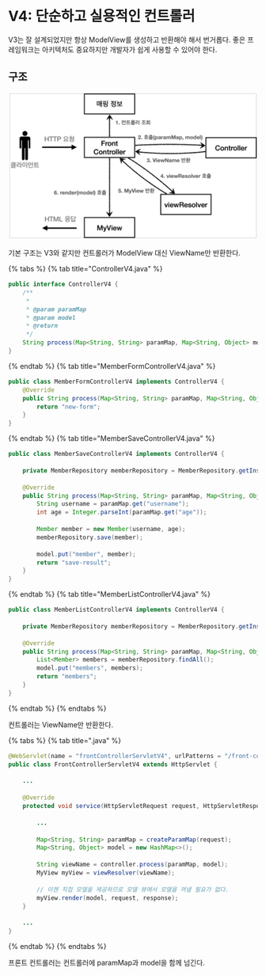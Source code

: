 # V4: 단순하고 실용적인 컨트롤러

V3는 잘 설계되었지만 항상 ModelView를 생성하고 반환해야 해서 번거롭다. 좋은 프레임워크는 아키텍처도 중요하지만 개발자가 쉽게 사용할 수 있어야 한다.

## 구조

![](../../.gitbook/assets/kimyounghan-spring-mvc/04/screenshot%202021-07-18%20오후%206.51.29.png)

기본 구조는 V3와 같지만 컨트롤러가 ModelView 대신 ViewName만 반환한다.

{% tabs %} {% tab title="ControllerV4.java" %}

```java
public interface ControllerV4 {
    /**
     *
     * @param paramMap
     * @param model
     * @return
     */
    String process(Map<String, String> paramMap, Map<String, Object> model);
}
```

{% endtab %} {% tab title="MemberFormControllerV4.java" %}

```java
public class MemberFormControllerV4 implements ControllerV4 {
    @Override
    public String process(Map<String, String> paramMap, Map<String, Object> model) {
        return "new-form";
    }
}
```

{% endtab %} {% tab title="MemberSaveControllerV4.java" %}

```java
public class MemberSaveControllerV4 implements ControllerV4 {

    private MemberRepository memberRepository = MemberRepository.getInstance();

    @Override
    public String process(Map<String, String> paramMap, Map<String, Object> model) {
        String username = paramMap.get("username");
        int age = Integer.parseInt(paramMap.get("age"));

        Member member = new Member(username, age);
        memberRepository.save(member);

        model.put("member", member);
        return "save-result";
    }
}
```

{% endtab %} {% tab title="MemberListControllerV4.java" %}

```java
public class MemberListControllerV4 implements ControllerV4 {

    private MemberRepository memberRepository = MemberRepository.getInstance();

    @Override
    public String process(Map<String, String> paramMap, Map<String, Object> model) {
        List<Member> members = memberRepository.findAll();
        model.put("members", members);
        return "members";
    }
}
```

{% endtab %} {% endtabs %}

컨트롤러는 ViewName만 반환한다.

{% tabs %} {% tab title=".java" %}

```java
@WebServlet(name = "frontControllerServletV4", urlPatterns = "/front-controller/V4/*")
public class FrontControllerServletV4 extends HttpServlet {

    ...

    @Override
    protected void service(HttpServletRequest request, HttpServletResponse response) throws ServletException, IOException {
        
        ...

        Map<String, String> paramMap = createParamMap(request);
        Map<String, Object> model = new HashMap<>();

        String viewName = controller.process(paramMap, model);
        MyView myView = viewResolver(viewName);

        // 이젠 직접 모델을 제공하므로 모델 뷰에서 모델을 꺼낼 필요가 없다.
        myView.render(model, request, response);
    }

    ...
}
```

{% endtab %} {% endtabs %}

프론트 컨트롤러는 컨트롤러에 paramMap과 model을 함께 넘긴다.